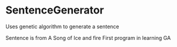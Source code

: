 # SentenceGenerator
Uses genetic algorithm to generate a sentence

Sentence is from A Song of Ice and fire
First program in learning GA
